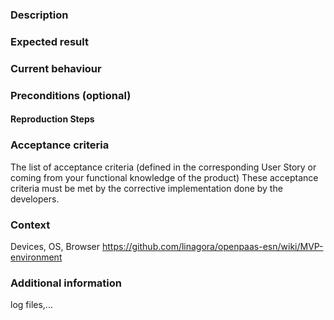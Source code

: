 ### Description  

### Expected result  

### Current behaviour     

### Preconditions (optional)     

#### Reproduction Steps  

### Acceptance criteria
The list of acceptance criteria (defined in the corresponding User Story or coming from your functional knowledge of the product)
These acceptance criteria must be met by the corrective implementation done by the developers.

### Context
Devices, OS, Browser
https://github.com/linagora/openpaas-esn/wiki/MVP-environment

### Additional information
log files,...

